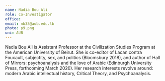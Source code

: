 ```yaml
---
name: Nadia Bou Ali
role: Co-Investigator
office:
email: nb33@aub.edu.lb
photo: p9.png
uni: AUB
---
```


Nadia Bou Ali is Assistant Professor at the Civilization Studies Program at the American University of Beirut. She is co-editor of Lacan contra Foucault, subjectity, sex, and politics (Bloomsbury 2018), and author of Hall of Mirrors: psychoanalysis and the love of Arabic (Edinburgh University Press, forthcoming March 2020). Her research interests revolve around: modern Arabic intellectual history, Critical Theory, and Psychoanalysis.

